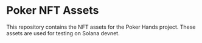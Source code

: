 # Poker NFT Assets
This repository contains the NFT assets for the Poker Hands project.
These assets are used for testing on Solana devnet.
